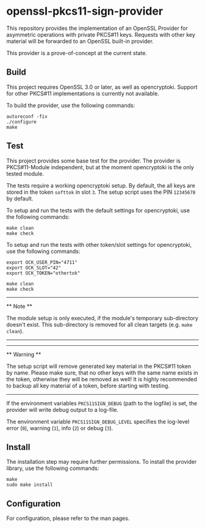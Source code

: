 # openssl-pkcs11-sign-provider

This repository provides the implementation of an OpenSSL Provider for
asymmetric operations with private PKCS\#11 keys. Requests with other key
material will be forwarded to an OpenSSL built-in provider.

This provider is a prove-of-concept at the current state.

## Build

This project requires OpenSSL 3.0 or later, as well as opencryptoki.
Support for other PKCS\#11 implementations is currently not available.

To build the provider, use the following commands:

```
autoreconf -fiv
./configure
make
```

## Test

This project provides some base test for the provider. The provider is
PKCS\#11-Module independent, but at the moment opencryptoki is the only
tested module.

The tests require a working opencryptoki setup. By default, the all keys are
stored in the token `softtok` in slot `3`. The setup script uses the PIN
`12345678` by default.

To setup and run the tests with the default settings for opencryptoki,
use the following commands:

```
make clean
make check
```

To setup and run the tests with other token/slot settings for
opencryptoki, use the following commands:

```
export OCK_USER_PIN="4711"
export OCK_SLOT="42"
export OCK_TOKEN="othertok"

make clean
make check
```

---
** Note **

The module setup is only executed, if the module's temporary
sub-directory doesn't exist. This sub-directory is removed for all
clean targets (e.g. `make clean`).

---

---
** Warning **

The setup script will remove generated key material in the PKCS\#11
token by name. Please make sure, that no other keys with the same name
exists in the token, otherwise they will be removed as well!  It is
highly recommended to backup all key material of a token, before
starting with testing.

---

If the environment variables `PKCS11SIGN_DEBUG` (path to the logfile)
is set, the provider will write debug output to a log-file.

The environment variable `PKCS11SIGN_DEBUG_LEVEL` specifies the
log-level error (`0`), warning (`1`), info (`2`) or debug (`3`).

## Install

The installation step may require further permissions. To install the
provider library, use the following commands:

```
make
sudo make install
```

## Configuration

For configuration, please refer to the man pages.

